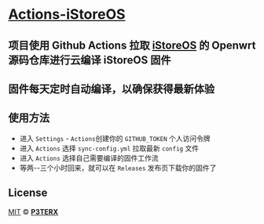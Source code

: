 # [Actions-iStoreOS](https://github.com/ysxhub888/Actions-iStoreOS)

## 项目使用 Github Actions 拉取 [iStoreOS](https://www.istoreos.com) 的 Openwrt 源码仓库进行云编译 iStoreOS 固件
## 固件每天定时自动编译，以确保获得最新体验
## 使用方法
- 进入 `Settings` - `Actions`创建你的 `GITHUB_TOKEN` 个人访问令牌
- 进入 `Actions` 选择 `sync-config.yml` 拉取最新 `config` 文件
- 进入 `Actions` 选择自己需要编译的固件工作流
- 等两--三个小时回来，就可以在 `Releases` 发布页下载你的固件了 

## License

[MIT](https://github.com/P3TERX/Actions-OpenWrt/blob/main/LICENSE) © [**P3TERX**](https://p3terx.com)
